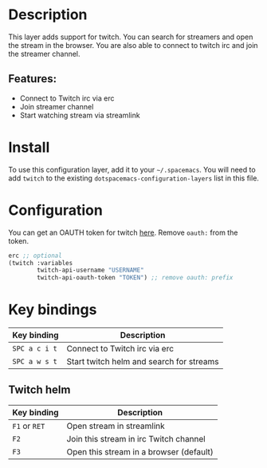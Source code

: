 # Description

This layer adds support for twitch. You can search for streamers and
open the stream in the browser. You are also able to connect to twitch
irc and join the streamer channel.

## Features:

-   Connect to Twitch irc via erc
-   Join streamer channel
-   Start watching stream via streamlink

# Install

To use this configuration layer, add it to your `~/.spacemacs`. You will
need to add `twitch` to the existing `dotspacemacs-configuration-layers`
list in this file.

# Configuration

You can get an OAUTH token for twitch
[here](http://twitchapps.com/tmi/). Remove `oauth:` from the token.

``` commonlisp
erc ;; optional
(twitch :variables
        twitch-api-username "USERNAME"
        twitch-api-oauth-token "TOKEN") ;; remove oauth: prefix
```

# Key bindings

| Key binding   | Description                              |
|---------------|------------------------------------------|
| `SPC a c i t` | Connect to Twitch irc via erc            |
| `SPC a w s t` | Start twitch helm and search for streams |

## Twitch helm

| Key binding   | Description                             |
|---------------|-----------------------------------------|
| `F1` or `RET` | Open stream in streamlink               |
| `F2`          | Join this stream in irc Twitch channel  |
| `F3`          | Open this stream in a browser (default) |
